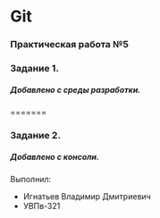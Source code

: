 # Git
### Практическая работа №5

### Задание 1.
##### Добавлено с среды разработки.
=======

### Задание 2.
##### Добавлено с консоли.


Выполнил:
* Игнатьев Владимир Дмитриевич
* УВПв-321
